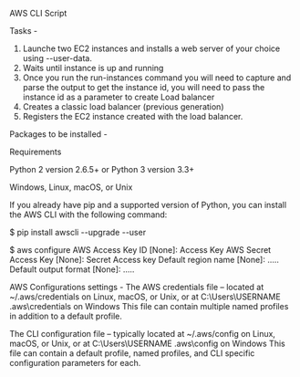 AWS CLI Script

Tasks - 
1. Launche two EC2 instances and installs a web server of your choice using --user-data.
2. Waits until instance is up and running
3. Once you run the run-instances command you will need to capture and parse the output to get the instance id, you will
   need to pass the instance id as a parameter to create Load balancer
4. Creates a classic load balancer (previous generation)
5. Registers the EC2 instance created with the load balancer.

Packages to be installed -

Requirements

Python 2 version 2.6.5+ or Python 3 version 3.3+

Windows, Linux, macOS, or Unix

If you already have pip and a supported version of Python, you can install the AWS CLI with the following command:

$ pip install awscli --upgrade --user

$ aws configure
AWS Access Key ID [None]: Access Key
AWS Secret Access Key [None]: Secret Access key
Default region name [None]: .....
Default output format [None]: .....


AWS Configurations settings -
The AWS credentials file – located at ~/.aws/credentials on Linux, macOS, or Unix, or at 
C:\Users\USERNAME \.aws\credentials on Windows 
This file can contain multiple named profiles in addition to a default profile.

The CLI configuration file – typically located at ~/.aws/config on Linux, macOS, or Unix, or at 
C:\Users\USERNAME \.aws\config on Windows
This file can contain a default profile, named profiles, and CLI specific configuration parameters for each.


